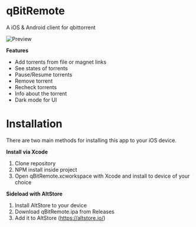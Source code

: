 # qBitRemote
 A iOS & Android client for qbittorrent
 
 ![Preview](https://i.imgur.com/FHlFpTL.png)

 
 
 **Features**
- Add torrents from file or magnet links
- See states of torrents
- Pause/Resume torrents
- Remove torrent
- Recheck torrents
- Info about the torrent
- Dark mode for UI


# Installation
There are two main methods for installing this app to your iOS device.

**Install via Xcode**
1. Clone repository
2. NPM install inside project
3. Open qBitRemote.xcworkspace with Xcode and install to device of your choice

**Sideload with AltStore**
1. Install AltStore to your device
2. Download qBitRemote.ipa from Releases
3. Add it to AltStore (https://altstore.io/)

